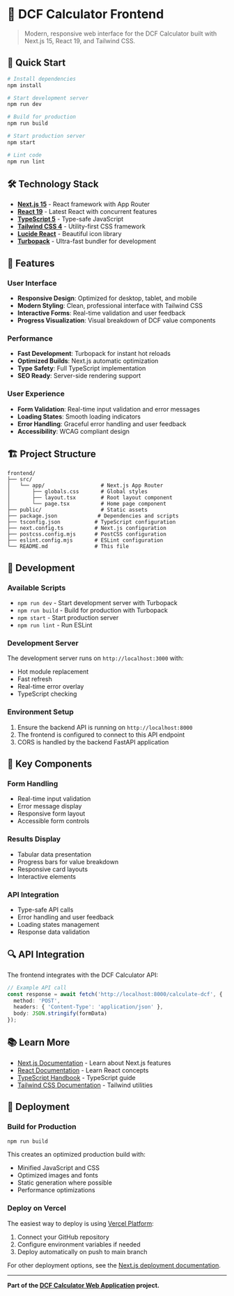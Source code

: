 # 🎨 DCF Calculator Frontend

> Modern, responsive web interface for the DCF Calculator built with Next.js 15, React 19, and Tailwind CSS.

## 🚀 Quick Start

```bash
# Install dependencies
npm install

# Start development server
npm run dev

# Build for production
npm run build

# Start production server
npm start

# Lint code
npm run lint
```

## 🛠 Technology Stack

- **[Next.js 15](https://nextjs.org)** - React framework with App Router
- **[React 19](https://react.dev)** - Latest React with concurrent features
- **[TypeScript 5](https://www.typescriptlang.org)** - Type-safe JavaScript
- **[Tailwind CSS 4](https://tailwindcss.com)** - Utility-first CSS framework
- **[Lucide React](https://lucide.dev)** - Beautiful icon library
- **[Turbopack](https://turbo.build/pack)** - Ultra-fast bundler for development

## 📱 Features

### User Interface
- **Responsive Design**: Optimized for desktop, tablet, and mobile
- **Modern Styling**: Clean, professional interface with Tailwind CSS
- **Interactive Forms**: Real-time validation and user feedback
- **Progress Visualization**: Visual breakdown of DCF value components

### Performance
- **Fast Development**: Turbopack for instant hot reloads
- **Optimized Builds**: Next.js automatic optimization
- **Type Safety**: Full TypeScript implementation
- **SEO Ready**: Server-side rendering support

### User Experience
- **Form Validation**: Real-time input validation and error messages
- **Loading States**: Smooth loading indicators
- **Error Handling**: Graceful error handling and user feedback
- **Accessibility**: WCAG compliant design

## 🏗 Project Structure

```
frontend/
├── src/
│   └── app/                  # Next.js App Router
│       ├── globals.css       # Global styles
│       ├── layout.tsx        # Root layout component
│       └── page.tsx          # Home page component
├── public/                   # Static assets
├── package.json             # Dependencies and scripts
├── tsconfig.json           # TypeScript configuration
├── next.config.ts          # Next.js configuration
├── postcss.config.mjs      # PostCSS configuration
├── eslint.config.mjs       # ESLint configuration
└── README.md               # This file
```

## 🔧 Development

### Available Scripts

- `npm run dev` - Start development server with Turbopack
- `npm run build` - Build for production with Turbopack
- `npm start` - Start production server
- `npm run lint` - Run ESLint

### Development Server

The development server runs on `http://localhost:3000` with:
- Hot module replacement
- Fast refresh
- Real-time error overlay
- TypeScript checking

### Environment Setup

1. Ensure the backend API is running on `http://localhost:8000`
2. The frontend is configured to connect to this API endpoint
3. CORS is handled by the backend FastAPI application

## 🎯 Key Components

### Form Handling
- Real-time input validation
- Error message display
- Responsive form layout
- Accessible form controls

### Results Display
- Tabular data presentation
- Progress bars for value breakdown
- Responsive card layouts
- Interactive elements

### API Integration
- Type-safe API calls
- Error handling and user feedback
- Loading states management
- Response data validation

## 🔍 API Integration

The frontend integrates with the DCF Calculator API:

```typescript
// Example API call
const response = await fetch('http://localhost:8000/calculate-dcf', {
  method: 'POST',
  headers: { 'Content-Type': 'application/json' },
  body: JSON.stringify(formData)
});
```

## 📚 Learn More

- [Next.js Documentation](https://nextjs.org/docs) - Learn about Next.js features
- [React Documentation](https://react.dev) - Learn React concepts
- [TypeScript Handbook](https://www.typescriptlang.org/docs) - TypeScript guide
- [Tailwind CSS Documentation](https://tailwindcss.com/docs) - Tailwind utilities

## 🚀 Deployment

### Build for Production

```bash
npm run build
```

This creates an optimized production build with:
- Minified JavaScript and CSS
- Optimized images and fonts
- Static generation where possible
- Performance optimizations

### Deploy on Vercel

The easiest way to deploy is using [Vercel Platform](https://vercel.com/new):

1. Connect your GitHub repository
2. Configure environment variables if needed
3. Deploy automatically on push to main branch

For other deployment options, see the [Next.js deployment documentation](https://nextjs.org/docs/app/building-your-application/deploying).

---

**Part of the [DCF Calculator Web Application](../README.md) project.**
